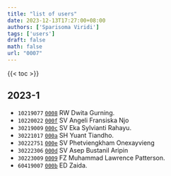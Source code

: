 ```yaml
---
title: "list of users"
date: 2023-12-13T17:27:00+08:00
authors: ['Sparisoma Viridi']
tags: ['users']
draft: false
math: false
url: "0007"
---
```

{{< toc >}}


## 2023-1
+ `10219077` [`0008`](../0008) RW Dwita Gurning.
+ `10220022` [`000f`](../000f) SV Angeli Fransiska Njo
+ `30219009` [`000c`](../000c) SV Eka Sylvianti Rahayu.
+ `30221017` [`000a`](../000a) SH Yuant Tiandho.
+ `30222751` [`000e`](../000e) SV Phetviengkham Onexayvieng
+ `30222306` [`000d`](../000d) SV Asep Bustanil Aripin
+ `30223009` [`0009`](../0009) FZ Muhammad Lawrence Patterson. 
+ `60419007` [`000b`](../000b) ED Zaida.
